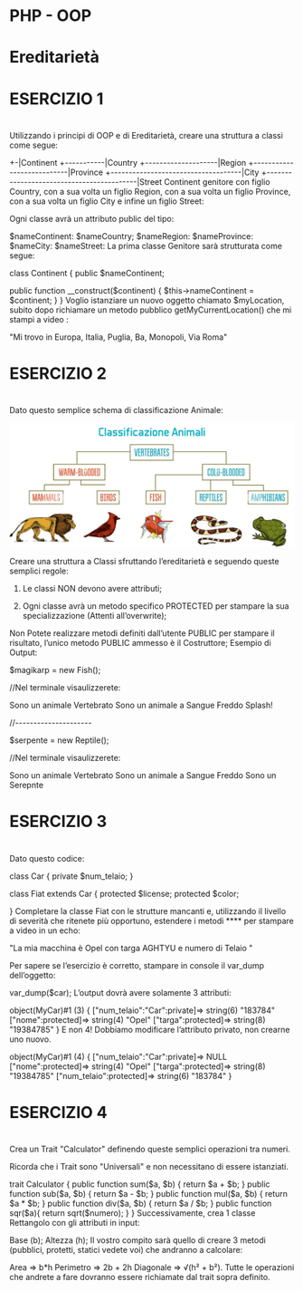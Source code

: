 # ############################################################################
# PHP - OOP 
# ############################################################################

# ############################################################################
# Ereditarietà 
# ############################################################################

# ############################################################################
# ESERCIZIO 1
# ############################################################################

Utilizzando i principi di OOP e di Ereditarietà, creare una struttura a classi come segue:

+-|Continent 
+-----------|Country 
+--------------------|Region 
+---------------------------|Province 
+------------------------------------|City
+------------------------------------------|Street
Continent genitore con figlio Country, con a sua volta un figlio Region, con a sua volta un figlio Province, con a sua volta un figlio City e infine un figlio Street:

Ogni classe avrà un attributo public del tipo:

$nameContinent: 
$nameCountry; 
$nameRegion: 
$nameProvince: 
$nameCity:
$nameStreet:
La prima classe Genitore sarà strutturata come segue:

class Continent
{
  public $nameContinent;

  public function __construct($continent)
  {
    $this->nameContinent = $continent;
  }
}
Voglio istanziare un nuovo oggetto chiamato $myLocation, subito dopo richiamare un metodo pubblico getMyCurrentLocation() che mi stampi a video :

"Mi trovo in Europa, Italia, Puglia, Ba, Monopoli, Via Roma"


# ############################################################################
# ESERCIZIO 2
# ############################################################################

Dato questo semplice schema di classificazione Animale:

![esercizio2.jpg](./images/esercizio2.jpg)

Creare una struttura a Classi sfruttando l’ereditarietà e seguendo queste semplici regole:

1) Le classi NON devono avere attributi;

2) Ogni classe avrà un metodo specifico PROTECTED per stampare la sua specializzazione (Attenti all’overwrite);

Non Potete realizzare metodi definiti dall’utente PUBLIC per stampare il risultato, l’unico metodo PUBLIC ammesso è il Costruttore;
Esempio di Output:

$magikarp = new Fish();

//Nel terminale visaulizzerete:

Sono un animale Vertebrato
Sono un animale a Sangue Freddo
Splash!

//---------------------

$serpente = new Reptile();

//Nel terminale visaulizzerete:

Sono un animale Vertebrato
Sono un animale a Sangue Freddo
Sono un Serepnte


# ############################################################################
# ESERCIZIO 3
# ############################################################################
Dato questo codice:

class Car {
  private $num_telaio; 
}

class Fiat extends Car {
 protected $license;
 protected $color; 
  
}
Completare la classe Fiat con le strutture mancanti e, utilizzando il livello di severità che ritenete più opportuno, estendere i metodi **** per stampare a video in un echo:

"La mia macchina è Opel con targa AGHTYU e numero di Telaio "

Per sapere se l’esercizio è corretto, stampare in console il var_dump dell’oggetto:

var_dump($car);
L’output dovrà avere solamente 3 attributi:

 object(MyCar)#1 (3) {
  ["num_telaio":"Car":private]=>
  string(6) "183784"
  ["nome":protected]=>
  string(4) "Opel"
  ["targa":protected]=>
  string(8) "19384785"
}
E non 4! Dobbiamo modificare l’attributo privato, non crearne uno nuovo.

 object(MyCar)#1 (4) {
  ["num_telaio":"Car":private]=>
  NULL
  ["nome":protected]=>
  string(4) "Opel"
  ["targa":protected]=>
  string(8) "19384785"
  ["num_telaio":protected]=>
  string(6) "183784"
}


# ############################################################################
# ESERCIZIO 4
# ############################################################################
Crea un Trait "Calculator" definendo queste semplici  operazioni tra numeri.

Ricorda che i Trait sono "Universali" e non necessitano di essere istanziati.

trait Calculator {
  public function sum($a, $b) {
    return $a + $b;
  }
  public function sub($a, $b) {
    return $a - $b;
  }
  public function mul($a, $b) {
    return $a * $b;
  }
  public function div($a, $b) {
    return $a / $b;
  }  
  public function sqr($a){
   return sqrt($numero);
  }
}
Successivamente, crea 1 classe Rettangolo con gli attributi in input:

Base (b);
Altezza (h);
Il vostro compito sarà quello di creare 3 metodi (pubblici, protetti, statici vedete voi) che andranno a calcolare:

Area => b*h
Perimetro => 2b + 2h
Diagonale => √(h² + b²).
Tutte le operazioni che andrete a fare dovranno essere richiamate dal trait sopra definito.